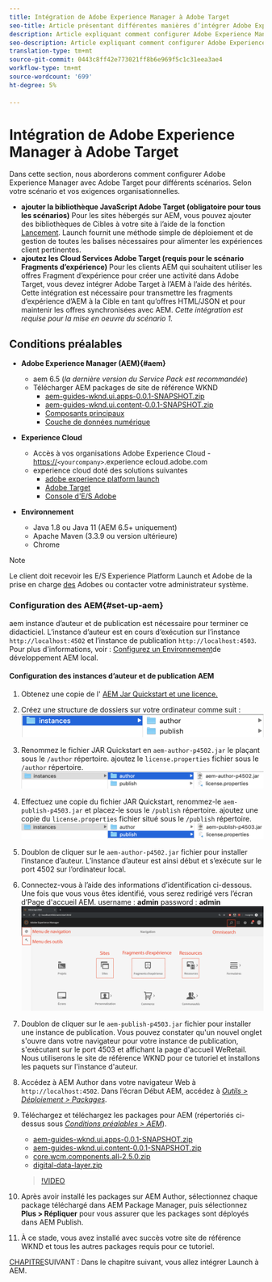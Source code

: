 ```yaml
---
title: Intégration de Adobe Experience Manager à Adobe Target
seo-title: Article présentant différentes manières d’intégrer Adobe Experience Manager(AEM) à Adobe Target pour diffuser du contenu personnalisé.
description: Article expliquant comment configurer Adobe Experience Manager avec Adobe Target pour différents scénarios.
seo-description: Article expliquant comment configurer Adobe Experience Manager avec Adobe Target pour différents scénarios.
translation-type: tm+mt
source-git-commit: 0443c8ff42e773021ff8b6e969f5c1c31eea3ae4
workflow-type: tm+mt
source-wordcount: '699'
ht-degree: 5%

---
```



# Intégration de Adobe Experience Manager à Adobe Target

Dans cette section, nous aborderons comment configurer Adobe Experience Manager avec Adobe Target pour différents scénarios. Selon votre scénario et vos exigences organisationnelles.

* **ajouter la bibliothèque JavaScript Adobe Target (obligatoire pour tous les scénarios)** Pour les sites hébergés sur AEM, vous pouvez ajouter des bibliothèques de Cibles à votre site à l’aide de la fonction [Lancement](https://docs.adobe.com/content/help/fr-FR/launch/using/overview.html). Launch fournit une méthode simple de déploiement et de gestion de toutes les balises nécessaires pour alimenter les expériences client pertinentes.
* **ajoutez les Cloud Services Adobe Target (requis pour le scénario Fragments d’expérience)** Pour les clients AEM qui souhaitent utiliser les offres Fragment d’expérience pour créer une activité dans Adobe Target, vous devez intégrer Adobe Target à l’AEM à l’aide des  hérités. Cette intégration est nécessaire pour transmettre les fragments d’expérience d’AEM à la Cible en tant qu’offres HTML/JSON et pour maintenir les offres synchronisées avec AEM. 
*Cette intégration est requise pour la mise en oeuvre du scénario 1.*

## Conditions préalables

* **Adobe Experience Manager (AEM){#aem}**
   * aem 6.5 (*la dernière version du Service Pack est recommandée*)
   * Télécharger AEM packages de site de référence WKND
      * [aem-guides-wknd.ui.apps-0.0.1-SNAPSHOT.zip](https://github.com/adobe/aem-guides-wknd/releases/download/archetype-18.1/aem-guides-wknd.ui.apps-0.0.1-SNAPSHOT.zip)
      * [aem-guides-wknd.ui.content-0.0.1-SNAPSHOT.zip](https://github.com/adobe/aem-guides-wknd/releases/download/archetype-18.1/aem-guides-wknd.ui.content-0.0.1-SNAPSHOT.zip)
      * [Composants principaux](https://github.com/adobe/aem-core-wcm-components/releases/download/core.wcm.components.reactor-2.5.0/core.wcm.components.all-2.5.0.zip)
      * [Couche de données numérique](assets/implementation/digital-data-layer.zip)

* **Experience Cloud**
   * Accès à vos organisations Adobe Experience Cloud - <https://>`<yourcompany>`.experience ecloud.adobe.com
   * experience cloud doté des solutions suivantes
      * [adobe experience platform launch](https://experiencecloud.adobe.com)
      * [Adobe Target](https://experiencecloud.adobe.com)
      * [Console d&#39;E/S Adobe](https://console.adobe.io)

* **Environnement**
   * Java 1.8 ou Java 11 (AEM 6.5+ uniquement)
   * Apache Maven (3.3.9 ou version ultérieure)
   * Chrome

>[!NOTE]
>
> Le client doit recevoir les E/S Experience Platform Launch et Adobe de la prise en charge [des](https://helpx.adobe.com/fr/contact/enterprise-support.ec.html) Adobes ou contacter votre administrateur système.

### Configuration des AEM{#set-up-aem}

aem instance d’auteur et de publication est nécessaire pour terminer ce didacticiel. L’instance d’auteur est en cours d’exécution sur l’instance `http://localhost:4502` et l’instance de publication `http://localhost:4503`. Pour plus d&#39;informations, voir : [Configurez un Environnement](https://helpx.adobe.com/experience-manager/kt/platform-repository/using/local-aem-dev-environment-article-setup.html)de développement AEM local.

#### Configuration des instances d’auteur et de publication AEM

1. Obtenez une copie de l&#39; [AEM Jar Quickstart et une licence.](https://helpx.adobe.com/experience-manager/6-5/sites/deploying/using/deploy.html#GettingtheSoftware)
2. Créez une structure de dossiers sur votre ordinateur comme suit :
   ![Structure du dossier](assets/implementation/aem-setup-1.png)
3. Renommez le fichier JAR Quickstart en `aem-author-p4502.jar` le plaçant sous le `/author` répertoire. ajoutez le `license.properties` fichier sous le `/author` répertoire.
   ![Instance Auteur AEM](assets/implementation/aem-setup-author.png)
4. Effectuez une copie du fichier JAR Quickstart, renommez-le `aem-publish-p4503.jar` et placez-le sous le `/publish` répertoire. ajoutez une copie du `license.properties` fichier situé sous le `/publish` répertoire.
   ![Instance de publication AEM](assets/implementation/aem-setup-publish.png)
5. Doublon de cliquer sur le `aem-author-p4502.jar` fichier pour installer l’instance d’auteur. L’instance d’auteur est ainsi début et s’exécute sur le port 4502 sur l’ordinateur local.
6. Connectez-vous à l’aide des informations d’identification ci-dessous. Une fois que vous vous êtes identifié, vous serez redirigé vers l’écran d’Page d&#39;accueil AEM.
username : **admin** password : **admin**
   ![Instance de publication AEM](assets/implementation/aem-author-home-page.png)
7. Doublon de cliquer sur le `aem-publish-p4503.jar` fichier pour installer une instance de publication. Vous pouvez constater qu&#39;un nouvel onglet s&#39;ouvre dans votre navigateur pour votre instance de publication, s&#39;exécutant sur le port 4503 et affichant la page d&#39;accueil WeRetail. Nous utiliserons le site de référence WKND pour ce tutoriel et installons les paquets sur l&#39;instance d&#39;auteur.
8. Accédez à AEM Author dans votre navigateur Web à `http://localhost:4502`. Dans l’écran Début AEM, accédez à *[Outils > Déploiement > Packages](http://localhost:4502/crx/packmgr/index.jsp)*.
9. Téléchargez et téléchargez les packages pour AEM (répertoriés ci-dessus sous *[Conditions préalables > AEM](#aem)*).
   * [aem-guides-wknd.ui.apps-0.0.1-SNAPSHOT.zip](https://github.com/adobe/aem-guides-wknd/releases/download/archetype-18.1/aem-guides-wknd.ui.apps-0.0.1-SNAPSHOT.zip)
   * [aem-guides-wknd.ui.content-0.0.1-SNAPSHOT.zip](https://github.com/adobe/aem-guides-wknd/releases/download/archetype-18.1/aem-guides-wknd.ui.content-0.0.1-SNAPSHOT.zip)
   * [core.wcm.components.all-2.5.0.zip](https://github.com/adobe/aem-core-wcm-components/releases/download/core.wcm.components.reactor-2.5.0/core.wcm.components.all-2.5.0.zip)
   * [digital-data-layer.zip](assets/implementation/digital-data-layer.zip)

   >[!VIDEO](https://video.tv.adobe.com/v/28377?quality=12&learn=on)
10. Après avoir installé les packages sur AEM Author, sélectionnez chaque package téléchargé dans AEM Package Manager, puis sélectionnez **Plus > Répliquer** pour vous assurer que les packages sont déployés dans AEM Publish.
11. À ce stade, vous avez installé avec succès votre site de référence WKND et tous les autres packages requis pour ce tutoriel.

[CHAPITRE](./using-launch-adobe-io.md)SUIVANT : Dans le chapitre suivant, vous allez intégrer Launch à AEM.
